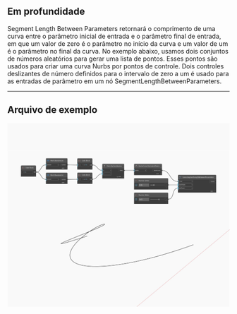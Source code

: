## Em profundidade
Segment Length Between Parameters retornará o comprimento de uma curva entre o parâmetro inicial de entrada e o parâmetro final de entrada, em que um valor de zero é o parâmetro no início da curva e um valor de um é o parâmetro no final da curva. No exemplo abaixo, usamos dois conjuntos de números aleatórios para gerar uma lista de pontos. Esses pontos são usados para criar uma curva Nurbs por pontos de controle. Dois controles deslizantes de número definidos para o intervalo de zero a um é usado para as entradas de parâmetro em um nó SegmentLengthBetweenParameters.
___
## Arquivo de exemplo

![SegmentLengthBetweenParameters](./Autodesk.DesignScript.Geometry.Curve.SegmentLengthBetweenParameters_img.jpg)


